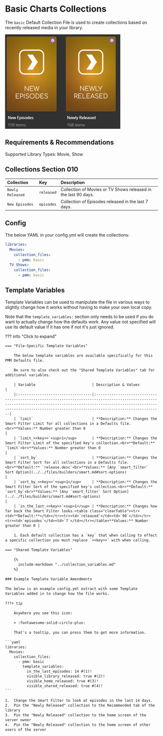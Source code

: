 # Basic Charts Collections

The `basic` Default Collection File is used to create collections based on recently released media in your library.

![](../images/basic.png)

## Requirements & Recommendations

Supported Library Types: Movie, Show

## Collections Section 010

| Collection       | Key        | Description                                                    |
|:-----------------|:-----------|:---------------------------------------------------------------|
| `Newly Released` | `released` | Collection of Movies or TV Shows released in the last 90 days. |
| `New Episodes`   | `episodes` | Collection of Episodes released in the last 7 days.            |

## Config

The below YAML in your config.yml will create the collections:

```yaml
libraries:
  Movies:
    collection_files:
      - pmm: basic
  TV Shows:
    collection_files:
      - pmm: basic
```

## Template Variables

Template Variables can be used to manipulate the file in various ways to slightly change how it works without having to make your own local copy.

Note that the `template_variables:` section only needs to be used if you do want to actually change how the defaults work. Any value not specified will use its default value if it has one if not it's just ignored.

??? info "Click to expand"

    === "File-Specific Template Variables"

        The below template variables are available specifically for this PMM Defaults file.

        Be sure to also check out the "Shared Template Variables" tab for additional variables.

        | Variable                          | Description & Values                                                                                                                                                                                                                            |
        |:----------------------------------|:------------------------------------------------------------------------------------------------------------------------------------------------------------------------------------------------------------------------------------------------|
        | `limit`                           | **Description:** Changes the Smart Filter Limit for all collections in a Defaults file.<br>**Values:** Number greater than 0                                                                                                                    |
        | `limit_<<key>>`<sup>1</sup>       | **Description:** Changes the Smart Filter Limit of the specified key's collection.<br>**Default:** `limit`<br>**Values:** Number greater than 0                                                                                                 |
        | `sort_by`                         | **Description:** Changes the Smart Filter Sort for all collections in a Defaults file.<br>**Default:** `release.desc`<br>**Values:** [Any `smart_filter` Sort Option](../../files/builders/smart.md#sort-options)                               |
        | `sort_by_<<key>>`<sup>1</sup>     | **Description:** Changes the Smart Filter Sort of the specified key's collection.<br>**Default:** `sort_by`<br>**Values:** [Any `smart_filter` Sort Option](../../files/builders/smart.md#sort-options)                                         |
        | `in_the_last_<<key>>`<sup>1</sup> | **Description:** Changes how far back the Smart Filter looks.<table class="clearTable"><tr><td>**Default:**</td></tr><tr><td>`released`</td><td>`90`</td></tr><tr><td>`episodes`</td><td>`7`</td></tr></table>**Values:** Number greater than 0 |

        1. Each default collection has a `key` that when calling to effect a specific collection you must replace `<<key>>` with when calling.

    === "Shared Template Variables"

        {%
          include-markdown "../collection_variables.md"
        %}

    ### Example Template Variable Amendments

    The below is an example config.yml extract with some Template Variables added in to change how the file works.

    ???+ tip

        Anywhere you see this icon:
      
        > :fontawesome-solid-circle-plus:
      
        That's a tooltip, you can press them to get more information.

    ```yaml
    libraries:
      Movies:
        collection_files:
          - pmm: basic
            template_variables:
              in_the_last_episodes: 14 #(1)!
              visible_library_released: true #(2)!
              visible_home_released: true #(3)!
              visible_shared_released: true #(4)!
    ```

    1.  Change the Smart Filter to look at episodes in the last 14 days.
    2.  Pin the "Newly Released" collection to the Recommended tab of the library
    3.  Pin the "Newly Released" collection to the home screen of the server owner
    4.  Pin the "Newly Released" collection to the home screen of other users of the server